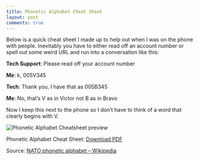 ```yaml
---
title: Phonetic Alphabet Cheat Sheet
layout: post
comments: true
---
```


Below is a quick cheat sheet I made up to help out when I was on the phone with people. Inevitably you have to either read off an account number or spell out some weird URL and run into a conversation like this:

**Tech Support**: Please read off your account number

**Me**: k, 005V345

**Tech**: Thank you, I have that as 005B345

**Me**: No, that’s V as in Victor not B as in Bravo

Now I keep this next to the phone so I don’t have to think of a word that clearly begins with V.

![Phonetic Alphabet Cheatsheet preview](2007-07-19-phonetic-alphabet-cheat-sheet/phonetic_preview.png)

Phonetic Alphabet Cheat Sheet: [Download PDF](2007-07-19-phonetic-alphabet-cheat-sheet/alpha-bravo.pdf)

Source: [NATO phonetic alphabet – Wikipedia](http://en.wikipedia.org/wiki/NATO_phonetic_alphabet)



